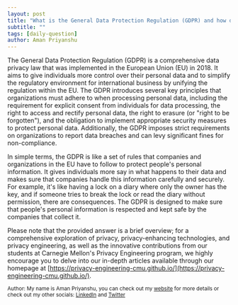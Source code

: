 ```yaml
---
layout: post
title: "What is the General Data Protection Regulation (GDPR) and how does it affect data privacy practices?"
subtitle: ""
tags: [daily-question]
author: Aman Priyanshu
---
```


The General Data Protection Regulation (GDPR) is a comprehensive data privacy law that was implemented in the European Union (EU) in 2018. It aims to give individuals more control over their personal data and to simplify the regulatory environment for international business by unifying the regulation within the EU. The GDPR introduces several key principles that organizations must adhere to when processing personal data, including the requirement for explicit consent from individuals for data processing, the right to access and rectify personal data, the right to erasure (or "right to be forgotten"), and the obligation to implement appropriate security measures to protect personal data. Additionally, the GDPR imposes strict requirements on organizations to report data breaches and can levy significant fines for non-compliance.

In simple terms, the GDPR is like a set of rules that companies and organizations in the EU have to follow to protect people's personal information. It gives individuals more say in what happens to their data and makes sure that companies handle this information carefully and securely. For example, it's like having a lock on a diary where only the owner has the key, and if someone tries to break the lock or read the diary without permission, there are consequences. The GDPR is designed to make sure that people's personal information is respected and kept safe by the companies that collect it.

Please note that the provided answer is a brief overview; for a comprehensive exploration of privacy, privacy-enhancing technologies, and privacy engineering, as well as the innovative contributions from our students at Carnegie Mellon's Privacy Engineering program, we highly encourage you to delve into our in-depth articles available through our homepage at [https://privacy-engineering-cmu.github.io/](https://privacy-engineering-cmu.github.io/).

<small>Author: My name is Aman Priyanshu, you can check out my [website](https://amanpriyanshu.github.io/) for more details or check out my other socials: [LinkedIn](https://www.linkedin.com/in/aman-priyanshu/) and [Twitter](https://twitter.com/AmanPriyanshu6)</small>
